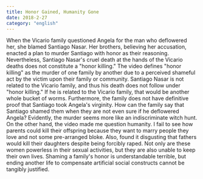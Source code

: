 ```yaml
---
title: Honor Gained, Humanity Gone
date: 2018-2-27
category: "english"
---
```


When the Vicario family questioned Angela for the man who deflowered her, she blamed Santiago Nasar. Her brothers, believing her accusation, enacted a plan to murder Santiago with honor as their reasoning. Nevertheless, Santiago Nasar's cruel death at the hands of the Vicario deaths does not constitute a "honor killing." The video defines "honor killing" as the murder of one family by another due to a perceived shameful act by the victim upon their family or community. Santiago Nasar is not related to the Vicario family, and thus his death does not follow under "honor killing." If he is related to the Vicario family, that would be another whole bucket of worms. Furthermore, the family does not have definitive proof that Santiago took Angela's virginity. How can the family say that Santiago shamed them when they are not even sure if he deflowered Angela? Evidently, the murder seems more like an indiscriminate witch hunt. On the other hand, the video made me question humanity. I fail to see how parents could kill their offspring because they want to marry people they love and not some pre-arranged bloke. Also, found it disgusting that fathers would kill their daughters despite being forcibly raped. Not only are these women powerless in their sexual activities, but they are also unable to keep their own lives. Shaming a family's honor is understandable terrible, but ending another life to compensate artificial social constructs cannot be tangibly justified.

